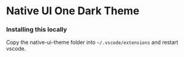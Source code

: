 Native UI One Dark Theme
========================

### Installing this locally
Copy the native-ui-theme folder into `~/.vscode/extensions` and restart vscode.